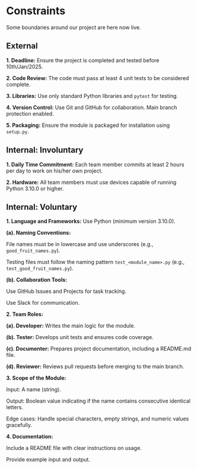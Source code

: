 <!-- this template is for inspiration, feel free to change it however you like! -->

# Constraints

Some boundaries around our project are here now live.

## External

<!--
  constraints coming from the outside that your team has no control over:
  - projects deadlines  
  - number of unit tests required to pass a code review
  - technologies (sometimes a client will tell you what to use)
  - power or connectivity
  - ...
-->

**1. Deadline:** Ensure the project is completed and tested before 10th/Jan/2025.

**2. Code Review:** The code must pass at least 4 unit tests to be considered complete.

**3. Libraries:** Use only standard Python libraries and `pytest` for testing.

**4. Version Control:** Use Git and GitHub for collaboration. Main branch
 protection enabled.

**5. Packaging:** Ensure the module is packaged for installation using `setup.py`.

## Internal: Involuntary

<!--
  constraints that come from within your team, and you have no control over:
  - each of your individual skill levels
  - amount of time available to work on the project
  - Most members are inactive on slack
-->

**1. Daily Time Commitment:** Each team member commits at least 2 hours per day
 to work on his/her own project.

**2. Hardware:** All team members must use devices capable of running
 Python 3.10.0 or higher.

## Internal: Voluntary

<!--
  constraints that your team decided on to help scope the project. they may include:
  - coding style & conventions
  - agree on a code review checklist for the project repository
  - the number of hours you want to spend working
  - only using the colors black and white
-->

**1. Language and Frameworks:** Use Python (minimum version 3.10.0).
  
  **(a). Naming Conventions:**
  
  File names must be in lowercase and use underscores (e.g., `good_fruit_names.py`).
  
  Testing files must follow the naming pattern `test_<module_name>.py` (e.g., `test_good_fruit_names.py`).
  
  **(b). Collaboration Tools:**

  Use GitHub Issues and Projects for task tracking.

  Use Slack for communication.

**2. Team Roles:**

  **(a). Developer:** Writes the main logic for the module.

  **(b). Tester:** Develops unit tests and ensures code coverage.

  **(c). Documenter:** Prepares project documentation, including a README.md file.

  **(d). Reviewer:** Reviews pull requests before merging to the main branch.

**3. Scope of the Module:**

  Input: A name (string).

  Output: Boolean value indicating if the name contains consecutive identical letters.

  Edge cases: Handle special characters, empty strings, and numeric values gracefully.

**4. Documentation:**

  Include a README file with clear instructions on usage.

  Provide example input and output.
